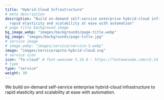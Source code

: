 ```yaml
---
title: "Hybrid-Cloud Infrastructure"
# meta description
description: "Build on-demand self-service enterprise hybrid-cloud infrastructure to 
  rapid elasticity and scalability at ease with automation"
# page title background image
bg_image_webp: "images/backgrounds/page-title.webp"
bg_image: "images/backgrounds/page-title.jpg"
# service image
# image_webp: "images/service/service-3.webp"
image: "images/service/opsta-hybrid-cloud.svg"
# service icon
icon: "fa-cloud" # font-awesome 5.14.0 : https://fontawesome.com/v5.14.0/icons/
# type
type: "service"
weight: 30
---
```


We build on-demand self-service enterprise hybrid-cloud infrastructure to rapid elasticity and scalability at ease with automation.
